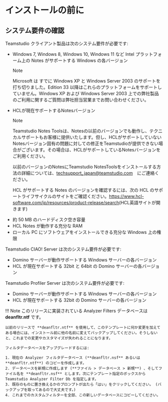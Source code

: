 # インストールの前に

## システム要件の確認
Teamstudio クライアント製品は次のシステム要件が必要です:

* Windows 7, Windows 8, Windows 10, Windows 11 など Intel プラットフォーム上の Notes がサポートする Windows の各バージョン
  <div class="admonition note">
    <p class="admonition-title">Note</p>
    <p>Microsoft は すでに Windows XP と Windows Server 2003 のサポートを打ち切りました。Edition 33 以降はこれらのプラットフォームをサポートしていません。Windows XP および Windows Server 2003 上での弊社製品のご利用に関するご質問は弊社担当営業までお問い合わせください。</p>
  </div>
* HCLが現在サポートするNotesバージョン
  <div class="admonition note">
    <p class="admonition-title">Note</p>
    <P>Teamstudio Notes Toolsは、Notesの以前のバージョンでも動作し、テクニカルサポートもお客様に提供いたします。但し、HCLがサポートしていないNotesバージョン固有の問題に対しての修正をTeamstudioが提供できない場合がございます。その場合は、HCLがサポートしているNotesバージョンをご利用ください。</p>
    <p>以前のバージョンのNotesにTeamstudio NotesToolsをインストールする方法の詳細については、<a href="mailto:techsupport_japan@teamstudio.com">techsupport_japan@teamstudio.com</a>　にご連絡ください。</p>
    <p>HCL がサポートする Notes のバージョンを確認するには、次の HCL のサポートライフサイクルのサイトをご確認ください。<a href="https://www.hcl-software.com/jp/resources/product-release/search">https://www.hcl-software.com/jp/resources/product-release/search</a>(HCL英語サイトが開きます)</p>
  </div>
* 約 50 MB のハードディスク空き容量
* HCL Notes が動作する充分な RAM
* ローカル PC にソフトウェアをインストールできる充分な Windows 上の権限

Teamstudio CIAO! Server は次のシステム要件が必要です:

* Domino サーバーが動作サポートする Windows サーバーの各バージョン
* HCL が現在サポートする 32bit と 64bit の Domino サーバーの各バージョン

Teamstudio Profiler Server は次のシステム要件が必要です:

* Domino サーバーが動作サポートする Windows サーバーの各バージョン
* HCL が現在サポートする 32bit の Domino サーバーの各バージョン


!!! Note
    このリリースに実装されている Analyzer Filters データベースは **deanfltr.ntf** です。
    
    以前のリリースで **deanfltr.ntf** を使用して、このテンプレートに何か変更を加えてある場合には、インストール前に他の名前に変えてバックアップしてください。そうしないと、これまでの変更やカスタマイズが失われることになります。
    
    フィルタデータベースをアップグレードするには:
    
    1. 現在の Analyzer フィルタデータベース (**deanfltr.nsf** あるいは **deanfltr.ntf**) のコピーを作成します。
    2. データベースを新規に作成します (**ファイル > データベース > 新規**) 、そしてファイル名を **deanfltr.nsf** とします。次にテンプレート指定のボックスから  Teamstudio Analyzer Filter Db を指定します。
    3. 既存のものに置き換えるかのプロンプトが出たら「はい」をクリックしてください。 (バックアップを取ってあるので大丈夫です。)
    4. これまでのカスタムフィルターを全部、この新しいデータベースにコピーしてください。